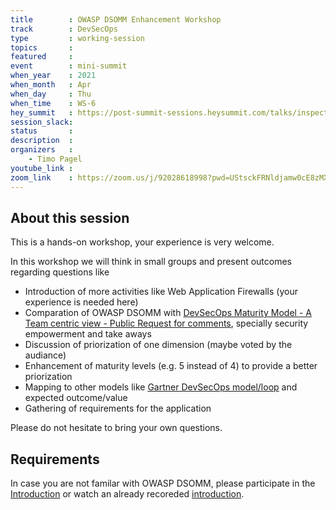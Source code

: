 ```yaml
---
title        : OWASP DSOMM Enhancement Workshop
track        : DevSecOps
type         : working-session
topics       :
featured     :
event        : mini-summit
when_year    : 2021
when_month   : Apr
when_day     : Thu
when_time    : WS-6
hey_summit   : https://post-summit-sessions.heysummit.com/talks/inspection-of-dsomm-dimension-consolidation/
session_slack:
status       : 
description  :
organizers   :
    - Timo Pagel
youtube_link : 
zoom_link    : https://zoom.us/j/92028618998?pwd=UStsckFRNldjamw0cE8zMXkxOHR1UT09
---
```


## About this session
This is a hands-on workshop, your experience is very welcome.

In this workshop we will think in small groups and present outcomes regarding questions like
* Introduction of more activities like Web Application Firewalls (your experience is needed here)
* Comparation of OWASP DSOMM with [DevSecOps Maturity Model - A Team centric view - Public Request for comments](https://docs.google.com/spreadsheets/d/117qhaw7wEJ465_wLgv2e4C1FgcIiYWVOw2A3KZEiBl8/edit#gid=2096996119), specially security empowerment and take aways
* Discussion of priorization of one dimension (maybe voted by the audiance)
* Enhancement of maturity levels (e.g. 5 instead of 4) to provide a better priorization
* Mapping to other models like [Gartner DevSecOps model/loop](https://github.com/wurstbrot/DevSecOps-MaturityModel/issues/14) and expected outcome/value
* Gathering of requirements for the application

Please do not hesitate to bring your own questions.

## Requirements

In case you are not familar with OWASP DSOMM, please participate in the [Introduction](https://open-security-summit.org/sessions/2021/mini-summits/apr/owasp/introduction-into-owasp-dsomm/) or watch an already recoreded [introduction](https://www.youtube.com/watch?app=desktop&v=lLMLGIzl56M).
